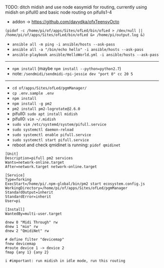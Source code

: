 TODO: ditch midish and use node easymidi for routing, currently using midish on pifull0 and basic node routing on pifulls1-4


* addon -> https://github.com/davydka/ofxTeensyOcto

`(pidof -c /home/pi/of/apps/Sites/ofLed/bin/ofLed > /dev/null || /home/pi/of/apps/Sites/ofLed/bin/ofLed &> /home/pi/output.log &)`

* `ansible all -m ping -i ansible/hosts --ask-pass`
* `ansible all -a "/bin/echo hello" -i ansible/hosts --ask-pass`
* `ansible-playbook ansible/HelloWorld.yml -i ansible/hosts --ask-pass`

---

* `npm install` (maybe `npm install --python=python2.7`)
* note: `/sendmidi/sendmidi-rpi-jessie dev "port 0" cc 20 5`

---

* `cd of/apps/Sites/ofLed/pgmManager/`
* `cp .env.sample .env`
* `npm install`
* `npm install -g pm2`
* `pm2 install pm2-logrotate@2.6.0`
* pifull0: `sudo apt install midish`
* pifull0: `vim ~/.midish`
* `sudo vim /etc/systemd/system/pifull.service`
* `sudo systemctl daemon-reload`
* `sudo systemctl enable pifull.service`
* `sudo systemctl start pifull.service`
* reboot and check qmidinet is running: `pidof qmidinet`


```
[Unit]
Description=pifull pm2 services
Wants=network-online.target
After=network.target network-online.target

[Service]
Type=forking
ExecStart=/home/pi/.npm-global/bin/pm2 start ecosystem.config.js
WorkingDirectory=/home/pi/of/apps/Sites/ofLed/pgmManager
StandardOutput=inherit
StandardError=inherit
User=pi

[Install]
WantedBy=multi-user.target
```

```
dnew 0 "Midi Through" rw
dnew 1 "mio" rw
dnew 2 "QmidiNet" rw

# define filter "devicemap"
fnew devicemap
#route device 1 -> device 2
fmap {any 1} {any 2}

i #important: run midish in idle mode, run this routing
```
